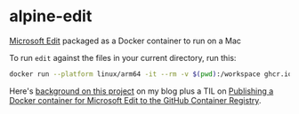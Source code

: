 # alpine-edit

[Microsoft Edit](https://devblogs.microsoft.com/commandline/edit-is-now-open-source/) packaged as a Docker container to run on a Mac

To run `edit` against the files in your current directory, run this:
```bash
docker run --platform linux/arm64 -it --rm -v $(pwd):/workspace ghcr.io/simonw/alpine-edit
```

Here's [background on this project](https://simonwillison.net/2025/Jun/21/edit-is-now-open-source/) on my blog plus a TIL on [Publishing a Docker container for Microsoft Edit to the GitHub Container Registry](https://til.simonwillison.net/github/container-registry).
